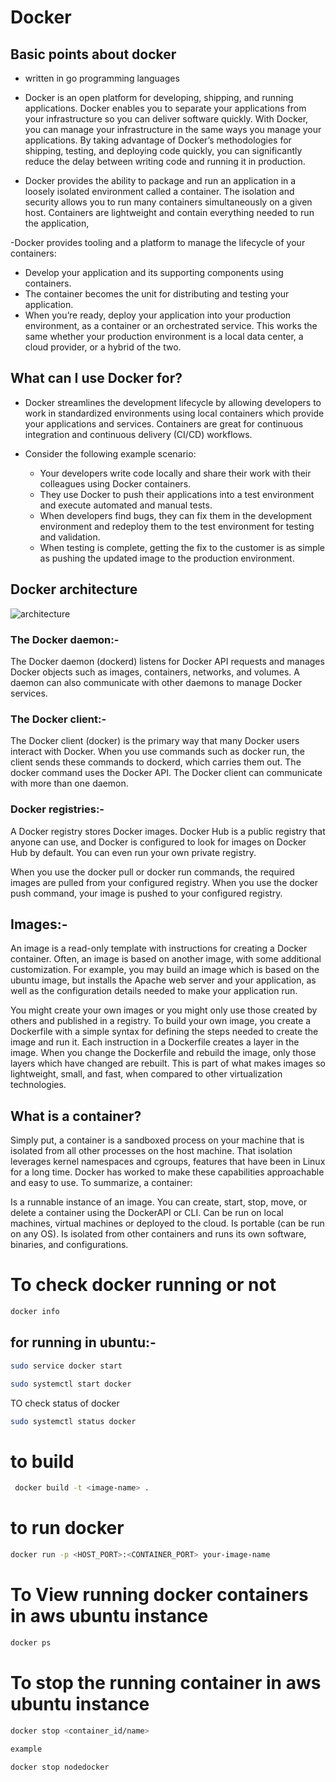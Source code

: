 


# Docker

## Basic points about docker
- written in go programming languages
- Docker is an open platform for developing, shipping, and running applications. Docker enables you to separate your applications from your infrastructure so you can deliver software quickly. With Docker, you can manage your infrastructure in the same ways you manage your applications. By taking advantage of Docker’s methodologies for shipping, testing, and deploying code quickly, you can significantly reduce the delay between writing code and running it in production.

- Docker provides the ability to package and run an application in a loosely isolated environment called a container. The isolation and security allows you to run many containers simultaneously on a given host. Containers are lightweight and contain everything needed to run the application, 

-Docker provides tooling and a platform to manage the lifecycle of your containers:
  - Develop your application and its supporting components using containers.
  - The container becomes the unit for distributing and testing your application.
  - When you’re ready, deploy your application into your production environment, as a container or an orchestrated service. This works the same whether your production environment is a local data center, a cloud provider, or a hybrid of the two.


## What can I use Docker for?
- Docker streamlines the development lifecycle by allowing developers to work in standardized environments using local containers which provide your applications and services. Containers are great for continuous integration and continuous delivery (CI/CD) workflows.

- Consider the following example scenario:
  - Your developers write code locally and share their work with their colleagues using Docker containers.
  - They use Docker to push their applications into a test environment and execute automated and manual tests.
  - When developers find bugs, they can fix them in the development environment and redeploy them to the test environment for testing and validation.
  - When testing is complete, getting the fix to the customer is as simple as pushing the updated image to the production environment.


## Docker architecture
![architecture](https://docs.docker.com/assets/images/architecture.svg)

### The Docker daemon:-
The Docker daemon (dockerd) listens for Docker API requests and manages Docker objects such as images, containers, networks, and volumes. A daemon can also communicate with other daemons to manage Docker services.


### The Docker client:-
The Docker client (docker) is the primary way that many Docker users interact with Docker. When you use commands such as docker run, the client sends these commands to dockerd, which carries them out. The docker command uses the Docker API. The Docker client can communicate with more than one daemon.


### Docker registries:-
A Docker registry stores Docker images. Docker Hub is a public registry that anyone can use, and Docker is configured to look for images on Docker Hub by default. You can even run your own private registry.

When you use the docker pull or docker run commands, the required images are pulled from your configured registry. When you use the docker push command, your image is pushed to your configured registry.


## Images:-
An image is a read-only template with instructions for creating a Docker container. Often, an image is based on another image, with some additional customization. For example, you may build an image which is based on the ubuntu image, but installs the Apache web server and your application, as well as the configuration details needed to make your application run.

You might create your own images or you might only use those created by others and published in a registry. To build your own image, you create a Dockerfile with a simple syntax for defining the steps needed to create the image and run it. Each instruction in a Dockerfile creates a layer in the image. When you change the Dockerfile and rebuild the image, only those layers which have changed are rebuilt. This is part of what makes images so lightweight, small, and fast, when compared to other virtualization technologies.



## What is a container?
Simply put, a container is a sandboxed process on your machine that is isolated from all other processes on the host machine. That isolation leverages kernel namespaces and cgroups, features that have been in Linux for a long time. Docker has worked to make these capabilities approachable and easy to use. To summarize, a container:

Is a runnable instance of an image. You can create, start, stop, move, or delete a container using the DockerAPI or CLI.
Can be run on local machines, virtual machines or deployed to the cloud.
Is portable (can be run on any OS).
Is isolated from other containers and runs its own software, binaries, and configurations.



# To check docker running or not
```bash
docker info

```


## for running in ubuntu:-

```bash
sudo service docker start
```


```bash
sudo systemctl start docker
```

TO check status of docker
```bash
sudo systemctl status docker

```

# to build
```bash
 docker build -t <image-name> .  
```
# to run docker
```bash
docker run -p <HOST_PORT>:<CONTAINER_PORT> your-image-name
```

# To View running docker containers in aws ubuntu instance

```bash
docker ps
```

# To stop the running container in aws ubuntu instance
```bash
docker stop <container_id/name>

example

docker stop nodedocker
```












